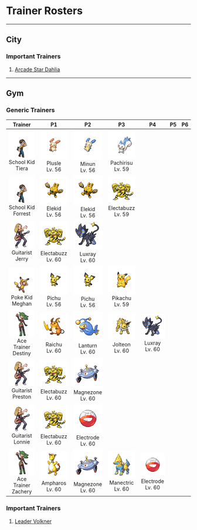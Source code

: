 # Trainer Rosters

---

## City


### Important Trainers

1. [Arcade Star Dahlia](important_trainers.md#arcade-star-dahlia)

---

## Gym


### Generic Trainers

| Trainer | P1 | P2 | P3 | P4 | P5 | P6 |
|:-------:|:--:|:--:|:--:|:--:|:--:|:--:|
| ![School Kid Tiera](../../assets/trainers/school_kid.png "School Kid Tiera")<br>School Kid Tiera | ![Plusle](../../assets/sprites/plusle/front.gif "Plusle")<br>Plusle<br>Lv. 56 | ![Minun](../../assets/sprites/minun/front.gif "Minun")<br>Minun<br>Lv. 56 | ![Pachirisu](../../assets/sprites/pachirisu/front.gif "Pachirisu")<br>Pachirisu<br>Lv. 59 |
| ![School Kid Forrest](../../assets/trainers/school_kid.png "School Kid Forrest")<br>School Kid Forrest | ![Elekid](../../assets/sprites/elekid/front.gif "Elekid")<br>Elekid<br>Lv. 56 | ![Elekid](../../assets/sprites/elekid/front.gif "Elekid")<br>Elekid<br>Lv. 56 | ![Electabuzz](../../assets/sprites/electabuzz/front.gif "Electabuzz")<br>Electabuzz<br>Lv. 59 |
| ![Guitarist Jerry](../../assets/trainers/guitarist.png "Guitarist Jerry")<br>Guitarist Jerry | ![Electabuzz](../../assets/sprites/electabuzz/front.gif "Electabuzz")<br>Electabuzz<br>Lv. 60 | ![Luxray](../../assets/sprites/luxray/front.gif "Luxray")<br>Luxray<br>Lv. 60 |
| ![Poke Kid Meghan](../../assets/trainers/poke_kid.png "Poke Kid Meghan")<br>Poke Kid Meghan | ![Pichu](../../assets/sprites/pichu/front.gif "Pichu")<br>Pichu<br>Lv. 56 | ![Pichu](../../assets/sprites/pichu/front.gif "Pichu")<br>Pichu<br>Lv. 56 | ![Pikachu](../../assets/sprites/pikachu/front.gif "Pikachu")<br>Pikachu<br>Lv. 59 |
| ![Ace Trainer Destiny](../../assets/trainers/ace_trainer.png "Ace Trainer Destiny")<br>Ace Trainer Destiny | ![Raichu](../../assets/sprites/raichu/front.gif "Raichu")<br>Raichu<br>Lv. 60 | ![Lanturn](../../assets/sprites/lanturn/front.gif "Lanturn")<br>Lanturn<br>Lv. 60 | ![Jolteon](../../assets/sprites/jolteon/front.gif "Jolteon")<br>Jolteon<br>Lv. 60 | ![Luxray](../../assets/sprites/luxray/front.gif "Luxray")<br>Luxray<br>Lv. 60 |
| ![Guitarist Preston](../../assets/trainers/guitarist.png "Guitarist Preston")<br>Guitarist Preston | ![Electabuzz](../../assets/sprites/electabuzz/front.gif "Electabuzz")<br>Electabuzz<br>Lv. 60 | ![Magnezone](../../assets/sprites/magnezone/front.gif "Magnezone")<br>Magnezone<br>Lv. 60 |
| ![Guitarist Lonnie](../../assets/trainers/guitarist.png "Guitarist Lonnie")<br>Guitarist Lonnie | ![Electabuzz](../../assets/sprites/electabuzz/front.gif "Electabuzz")<br>Electabuzz<br>Lv. 60 | ![Electrode](../../assets/sprites/electrode/front.gif "Electrode")<br>Electrode<br>Lv. 60 |
| ![Ace Trainer Zachery](../../assets/trainers/ace_trainer.png "Ace Trainer Zachery")<br>Ace Trainer Zachery | ![Ampharos](../../assets/sprites/ampharos/front.gif "Ampharos")<br>Ampharos<br>Lv. 60 | ![Magnezone](../../assets/sprites/magnezone/front.gif "Magnezone")<br>Magnezone<br>Lv. 60 | ![Manectric](../../assets/sprites/manectric/front.gif "Manectric")<br>Manectric<br>Lv. 60 | ![Electrode](../../assets/sprites/electrode/front.gif "Electrode")<br>Electrode<br>Lv. 60 |


### Important Trainers

1. [Leader Volkner](important_trainers.md#leader-volkner)
